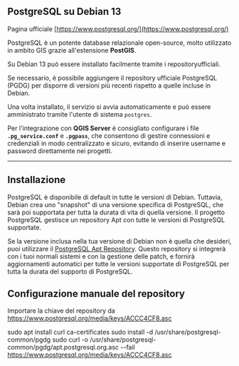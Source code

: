 ## PostgreSQL su Debian 13
Pagina ufficiale [https://www.postgresql.org/](https://www.postgresql.org/)

PostgreSQL è un potente database relazionale open-source, molto utilizzato in ambito GIS grazie all'estensione **PostGIS**.

Su Debian 13 può essere installato facilmente tramite i repositoryufficiali.

Se necessario, è possibile aggiungere il repository ufficiale PostgreSQL (PGDG) per disporre di versioni più recenti rispetto a quelle incluse in Debian.

Una volta installato, il servizio si avvia automaticamente e può essere amministrato tramite l'utente di sistema `postgres`.

Per l'integrazione con **QGIS Server** è consigliato configurare i file **`.pg_service.conf`** e **`.pgpass`**, che consentono di gestire connessioni e credenziali in modo centralizzato e sicuro, evitando di inserire username e password direttamente nei progetti.

-----

## Installazione

PostgreSQL è disponibile di default in tutte le versioni di Debian. Tuttavia, Debian crea uno "snapshot" di una versione specifica di PostgreSQL, che sarà poi supportata per tutta la durata di vita di quella versione. Il progetto PostgreSQL gestisce un repository Apt con tutte le versioni di PostgreSQL supportate.

Se la versione inclusa nella tua versione di Debian non è quella che desideri, puoi utilizzare il [PostgreSQL Apt Repository](https://wiki.postgresql.org/wiki/Apt). Questo repository si integrerà con i tuoi normali sistemi e con la gestione delle patch, e fornirà aggiornamenti automatici per tutte le versioni supportate di PostgreSQL per tutta la durata del supporto di PostgreSQL.

Configurazione manuale del repository
---

Importare la chiave del repository da https://www.postgresql.org/media/keys/ACCC4CF8.asc

sudo apt install curl ca-certificates
sudo install -d /usr/share/postgresql-common/pgdg
sudo curl -o /usr/share/postgresql-common/pgdg/apt.postgresql.org.asc --fail https://www.postgresql.org/media/keys/ACCC4CF8.asc
